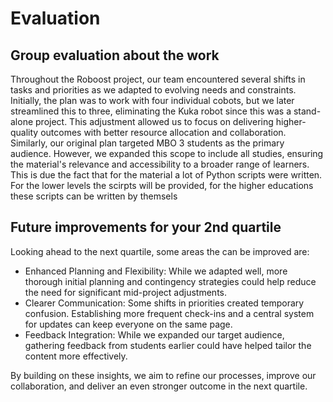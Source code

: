 # Evaluation

## Group evaluation about the work
Throughout the Roboost project, our team encountered several shifts in tasks and priorities as we adapted to evolving needs and constraints. Initially, the plan was to work with four individual cobots, but we later streamlined this to three, eliminating the Kuka robot since this was a stand-alone project. This adjustment allowed us to focus on delivering higher-quality outcomes with better resource allocation and collaboration. Similarly, our original plan targeted MBO 3 students as the primary audience. However, we expanded this scope to include all studies, ensuring the material's relevance and accessibility to a broader range of learners. This is due the fact that for the material a lot of Python scripts were written. For the lower levels the scirpts will be provided, for the higher educations these scripts can be written by themsels

## Future improvements for your 2nd quartile
Looking ahead to the next quartile, some areas the can be improved are:
- Enhanced Planning and Flexibility: While we adapted well, more thorough initial planning and contingency strategies could help reduce the need for significant mid-project adjustments.
- Clearer Communication: Some shifts in priorities created temporary confusion. Establishing more frequent check-ins and a central system for updates can keep everyone on the same page.
- Feedback Integration: While we expanded our target audience, gathering feedback from students earlier could have helped tailor the content more effectively.

By building on these insights, we aim to refine our processes, improve our collaboration, and deliver an even stronger outcome in the next quartile.